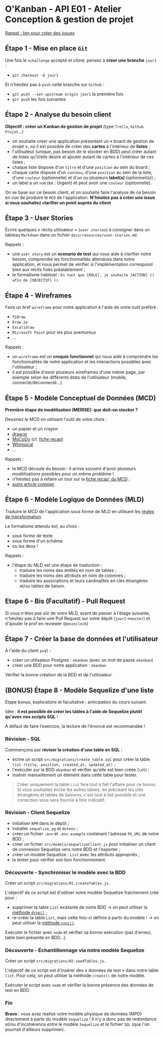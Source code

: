 # O'Kanban - API E01 - Atelier Conception & gestion de projet

[Rappel : lien pour créer des issues](https://github.com/O-clock-Quinoa/Soutien-ateliers/issues)

## Étape 1 - Mise en place `Git`

Une fois le `ochallenge` accepté et cloné, pensez à **créer une branche** `jour1` :

- `git checkout -b jour1`

Et n'hésitez pas à `push` cette branche sur `Github` :

- `git push --set-upstream origin jour1` la première fois
- `git push` les fois suivantes

## Étape 2 - Analyse du besoin client

**Objectif : créer un Kanban de gestion de projet**  (type `Trello`, `Github Projet`…)

- on souhaite créer une application présentant un « board de gestion de projet », où il est possible de créer des **cartes** à l'intérieur de **listes** ;
- l'utilisateur (unique, pas besoin de le stocker en BDD) peut créer autant de listes qu'il/elle désire et ajouter autant de cartes à l'intérieur de ces listes ;
- chaque liste dispose d'un `titre` et d'une `position` au sein du board ;
- chaque carte dispose d'un `contenu`, d'une `position` au sein de la liste, d'une `couleur` (optionnelle) et d'un ou plusieurs **label(s)** (optionnel(s)) ;
- un label a un `nom` (ex : Urgent) et peut avoir une `couleur` (optionnelle).

On se base sur ce besoin client, et on souhaite faire l'analyse de ce besoin en vue de produire le `MCD` de l'application. **N'hésitez pas à créer une issue si vous souhaitez clarifier un point auprès du client**

## Étape 3 - User Stories

Écrire quelques « récits utilisateur » (`user stories`) à consigner dans un tableau `Markdown` dans un fichier `docs/resources/user-stories.md`.

Rappels :

- une `user story` est un **scenario de test** qui nous aide à clarifier notre besoin, comprendre les fonctionnalités attendues dans notre application, et nous permet de vérifier si l'implémentation correspond bien aux récits fixés préalablement ;
- le formalisme habituel : `En tant que [ROLE], je souhaite [ACTION] (( afin de [OBJECTIF] ))`.

## Étape 4 - Wireframes

Faire un bref `wireframe` pour notre application à l'aide de votre outil préféré :

- `TLDraw`
- `Draw.io`
- `Excalidraw`
- `Microsoft Paint` pour les plus aventureux
- …

Rappels :

- un `wireframe` est un **croquis fonctionnel** qui nous aide à comprendre les fonctionnalités de notre application et les interactions possibles avec l'utilisateur ;
- il est possible d'avoir plusieurs wireframes d'une même page, par exemple selon les différents états de l'utilisateur (mobile, connecté/deconnecté…).

## Étape 5 - Modèle Conceptuel de Données (MCD)

**Première étape de modélisation (MERISE): que doit-on stocker ?**

Dessinez le MCD en utilisant l'outil de votre choix :

- un papier et un crayon
- [draw.io](https://draw.io)
- [MoCoDo](http://mocodo.wingi.net/) (cf. [fiche recap](https://kourou.oclock.io/ressources/fiche-recap/mocodo/))
- [Whimsical](https://whimsical.com/)
- …

Rappels :

- le MCD découle du besoin : il arrive souvent d'avoir plusieurs modélisations possibles pour un même problème !
- n'hésitez pas à refaire un tour sur la [fiche recap' du MCD](https://kourou.oclock.io/ressources/fiche-recap/mcd-modele-conceptuel-de-donnees/) ;
- [autre article complet](https://gist.github.com/enzoclock/3b16a04277a9ef620ed046aaf4149c4b).

## Étape 6 - Modèle Logique de Données (MLD)

Traduire le MCD de l'application sous forme de MLD en utilisant les [règles de transformation](https://kourou.oclock.io/ressources/fiche-recap/mld/).

Le formalisme attendu est, au choix :

- sous forme de texte
- sous forme d'un schéma
- ou les deux !

Rappels :

- l'étape du MLD est une étape de traduction :
  - traduire les noms des entités en nom de tables ;
  - traduire les noms des attributs en nom de colonnes ;
  - traduire les associations et leurs cardinalités en clés étrangères et/ou tables de liaison.

## Etape 6 - Bis (Facultatif) - Pull Request 

Si vous n'êtes pas sûr de votre MLD, avant de passer à l'étage suivante, n'hésitez pas à faire une Pull Request sur votre dépôt (`jour1`->`master`) et d'ajouter le prof en reviewer (`@enzoclock`)

## Étape 7 - Créer la base de données et l'utilisateur

À l'aide du client `psql` :

- créer un utilisateur Postgres : `okanban` (avec un mot de passe `okanban`)
- créer une BDD pour notre application : `okanban`

Vérifier la bonne création de la BDD et de l'utilisateur.

## (BONUS) Étape 8 - Modèle Sequelize d'une liste

Étape bonus, exploratoire et facultative : anticipation du cours suivant.

Idée : **il est possible de créer les tables à l'aide de Sequelize plutôt qu'avec nos scripts SQL** !

A défaut de faire l'exercice, la lecture de l'énoncé est recommandée !

### Révision - SQL

Commençons par **réviser la création d'une table en SQL** :

- écrire un script `src/migrations/create_table.sql` pour créer la table `list (title, position, created_at, updated_at)` ;
- l'exécuter sur la BDD `okanban` et vérifier qu'elle est bien créée (`\dt`) ;
- insérer manuellement un élément dans cette table pour tester.
  
> Créer uniquement la table `List` fera tout à fait l'affaire pour ce bonus.
> Si vous souhaitez écrire les autres tables, en précisant les clés étrangères et tables de liaisions, c'est tout à fait possible et une correction vous sera fournie à titre indicatif.

### Révision - Client Sequelize

- initialiser `NPM` dans le dépôt ;
- installer `sequelize`, `pg` et `dotenv` ;
- créer un fichier `.env` et `.env.example` contenant l'adresse `PG_URL` de notre BDD ;
- créer un fichier `src/models/sequelizeClient.js` pour initialiser un client de connexion Sequelize vers notre BDD et l'exporter ;
- créer un modèle Sequelize : `List` avec les attributs appropriés ;
- le tester pour vérifier son bon fonctionnement.

### Découverte - Synchroniser le modèle avec la BDD

Créer un script `src/migrations/01.createTables.js`.

L'objectif de ce script est d'utiliser notre modèle Sequelize fraichement créé pour :

- supprimer la table `List` existante de notre BDD → on peut utiliser la [méthode `drop()`](https://sequelize.org/docs/v6/core-concepts/model-basics/#dropping-tables) ;
- re-créer la table `List`, mais cette fois-ci définie à partir du modèle ! → on peut utiliser la [méthode `sync()`](https://sequelize.org/docs/v6/core-concepts/model-basics/#model-synchronization).

Exécuter le fichier avec `node` et vérifier sa bonne exécution (pas d'erreur, table bien présente en BDD…).

### Découverte - Échantillonnage via notre modèle Sequelize

Créer un script `src/migrations/02.seedTables.js`.

L'objectif de ce script est d'insérer des « données de test » dans notre table `list`. Pour cela, on peut utiliser la méthode `create()` de notre modèle.

Exécuter le script avec `node` et vérifier la bonne présence des données de test en BDD.

### Fin

**Bravo** : vous avez réalisé votre modèle physique de données (MPD) directement à partir du modèle `Sequelize` ! Il n'y a donc pas de redondance et/ou d'incohérence entre le modèle `Sequelize` et le fichier `SQL` (que l'on pourrait d'ailleurs supprimer).
